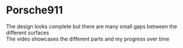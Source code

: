 # Porsche911
The design looks complete but there are many small gaps between the different surfaces \
The video showcases the different parts and my progress over time
